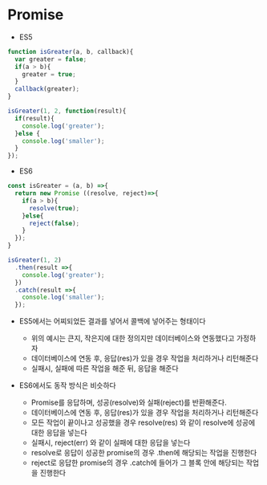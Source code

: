 # Promise

* ES5
```JavaScript
function isGreater(a, b, callback){
  var greater = false;
  if(a > b){
    greater = true;
  }
  callback(greater);
}

isGreater(1, 2, function(result){
  if(result){
    console.log('greater');
  }else {
    console.log('smaller');
  }
});
```

* ES6
```JavaScript
const isGreater = (a, b) =>{
  return new Promise ((resolve, reject)=>{
    if(a > b){
      resolve(true);
    }else{
      reject(false);
    }
  });
}

isGreater(1, 2)
  .then(result =>{
    console.log('greater');
  })
  .catch(result =>{
    console.log('smaller');
  });
```

* ES5에서는 어찌되었든 결과를 넣어서 콜백에 넣어주는 형태이다
  * 위의 예시는 큰지, 작은지에 대한 정의지만 데이터베이스와 연동했다고 가정하자
  * 데이터베이스에 연동 후, 응답(res)가 있을 경우 작업을 처리하거나 리턴해준다
  * 실패시, 실패에 따른 작업을 해준 뒤, 응답을 해준다

* ES6에서도 동작 방식은 비슷하다
  * Promise를 응답하며, 성공(resolve)와 실패(reject)를 반환해준다.
  * 데이터베이스에 연동 후, 응답(res)가 있을 경우 작업을 처리하거나 리턴해준다
  * 모든 작업이 끝이나고 성공했을 경우 resolve(res) 와 같이 resolve에 성공에 대한 응답을 넣는다
  * 실패시, reject(err) 와 같이 실패에 대한 응답을 넣는다
  * resolve로 응답이 성공한 promise의 경우 .then에 해당되는 작업을 진행한다
  * reject로 응답한 promise의 경우 .catch에 들어가 그 블록 안에 해당되는 작업을 진행한다

